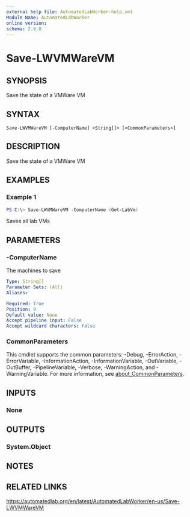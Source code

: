 ```yaml
---
external help file: AutomatedLabWorker-help.xml
Module Name: AutomatedLabWorker
online version:
schema: 2.0.0
---
```


# Save-LWVMWareVM

## SYNOPSIS
Save the state of a VMWare VM

## SYNTAX

```
Save-LWVMWareVM [-ComputerName] <String[]> [<CommonParameters>]
```

## DESCRIPTION
Save the state of a VMWare VM

## EXAMPLES

### Example 1
```powershell
PS C:\> Save-LWVMWareVM -ComputerName (Get-LabVm)
```

Saves all lab VMs

## PARAMETERS

### -ComputerName
The machines to save

```yaml
Type: String[]
Parameter Sets: (All)
Aliases:

Required: True
Position: 0
Default value: None
Accept pipeline input: False
Accept wildcard characters: False
```

### CommonParameters
This cmdlet supports the common parameters: -Debug, -ErrorAction, -ErrorVariable, -InformationAction, -InformationVariable, -OutVariable, -OutBuffer, -PipelineVariable, -Verbose, -WarningAction, and -WarningVariable. For more information, see [about_CommonParameters](http://go.microsoft.com/fwlink/?LinkID=113216).

## INPUTS

### None
## OUTPUTS

### System.Object
## NOTES

## RELATED LINKS
https://automatedlab.org/en/latest/AutomatedLabWorker/en-us/Save-LWVMWareVM
